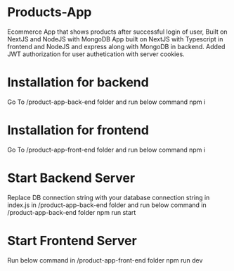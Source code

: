 # Products-App
Ecommerce App that shows products after successful login of user, Built on NextJS and NodeJS with MongoDB
App built on NextJS with Typescript in frontend and NodeJS and express along with MongoDB in backend.
Added JWT authorization for user authetication with server cookies.

# Installation for backend 
Go To /product-app-back-end folder and run below command
npm i

# Installation for frontend 
Go To /product-app-front-end folder and run below command
npm i

# Start Backend Server 
Replace DB connection string with your database connection string in index.js in /product-app-back-end folder and run below command in /product-app-back-end folder
npm run start

# Start Frontend Server 
Run below command in /product-app-front-end folder
npm run dev
